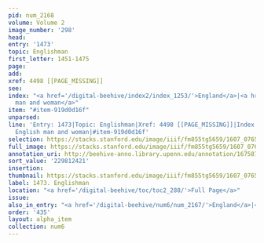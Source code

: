 ```yaml
---
pid: num_2168
volume: Volume 2
image_number: '298'
head:
entry: '1473'
topic: Englishman
first_letter: 1451-1475
page:
add:
xref: 4498 [[PAGE_MISSING]]
see:
index: "<a href='/digital-beehive/index2/index_1253/'>England</a>|<a href='/digital-beehive/index2/index_1259/'>English
  man and woman</a>"
item: "#item-919d0d16f"
unparsed:
line: 'Entry: 1473|Topic: Englishman|Xref: 4498 [[PAGE_MISSING]]|Index: England|Index:
  English man and woman|#item-919d0d16f'
selection: https://stacks.stanford.edu/image/iiif/fm855tg5659/1607_0765/973,2421,2820,262/full/0/default.jpg
full_image: https://stacks.stanford.edu/image/iiif/fm855tg5659/1607_0765/full/full/0/default.jpg
annotation_uri: http://beehive-anno.library.upenn.edu/annotation/1675871654921
sort_value: '229812421'
insertion:
thumbnail: https://stacks.stanford.edu/image/iiif/fm855tg5659/1607_0765/973,2421,600,180/250,/0/default.jpg
label: 1473. Englishman
location: "<a href='/digital-beehive/toc/toc2_288/'>Full Page</a>"
issue:
also_in_entry: "<a href='/digital-beehive/num6/num_2167/'>England</a>|<a href='/digital-beehive/num6/num_2169/'>Refuge</a>"
order: '435'
layout: alpha_item
collection: num6
---
```


